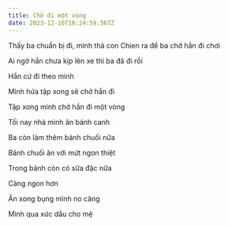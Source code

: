 ```yaml
---
title: Chở đi một vòng
date: 2023-12-16T16:24:59.567Z
---
```


Thấy ba chuẩn bị đi, mình thả con Chien ra để ba chở hắn đi chơi

Ai ngờ hắn chưa kịp lên xe thì ba đã đi rồi

Hắn cứ đi theo mình

Mình hứa tập xong sẽ chở hắn đi

Tập xong mình chở hắn đi một vòng

Tối nay nhà mình ăn bánh canh

Ba còn làm thêm bánh chuối nữa

Bánh chuối ăn với mứt ngon thiệt

Trong bánh còn có sữa đặc nữa

Càng ngon hơn

Ăn xong bụng mình no căng

Mình qua xức dầu cho mệ
